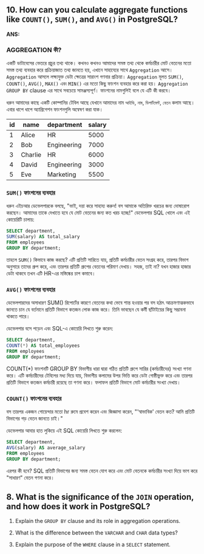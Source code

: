 ## 10. How can you calculate aggregate functions like `COUNT()`, `SUM()`, and `AVG()` in PostgreSQL?

**ANS:**

### AGGREGATION কী?

একটি ডাটাবেসের ভেতরে প্রচুর তথ্য থাকে। কখনও কখনও আমাদের সমস্ত তথ্য থেকে কর্মচারীর মোট বেতনের মতো সমস্ত তথ্য ব্যবহার করে প্রক্রিয়াজাত তথ্য জানতে হয়, এখানে সাহায্যের সাথে `Aggregation` আসে। `Aggregation` আসলে লক্ষ্যযুক্ত ডেটা ক্ষেত্রের সারাংশ গণনার প্রক্রিয়া। `Aggregation` মূলত `SUM()`, `COUNT()`, `AVG()`, `MAX()` এবং `MIN()` এর মতো কিছু ফাংশন ব্যবহার করে করা হয়। `Aggregation` `GROUP BY` clause এর সাথে সবচেয়ে সামঞ্জস্যপূর্ণ। ফাংশনের নামগুলিই বলে যে এটি কী করবে।

ধরুন আমাদের কাছে একটি কোম্পানির টেবিল আছে যেখানে আমাদের নাম `আইডি`, `নাম`, `ডিপার্টমেন্ট`, `বেতন` কলাম আছে। এবার ধাপে ধাপে অ্যাগ্রিগেশন ফাংশনগুলি অন্বেষণ করা যাক।

| id  | name    | department  | salary |
| --- | ------- | ----------- | ------ |
| 1   | Alice   | HR          | 5000   |
| 2   | Bob     | Engineering | 7000   |
| 3   | Charlie | HR          | 6000   |
| 4   | David   | Engineering | 3000   |
| 5   | Eve     | Marketing   | 5500   |

### `SUM()` ফাংশনের ব্যবহার

ধরুন এইচআর ডেভেলপারকে বলছে, "ভাই, দয়া করে সাহায্য করুন! বস আমাকে অতিরিক্ত খরচের জন্য দোষারোপ করছেন। আমাদের তাকে দেখাতে হবে যে মোট বেতনের জন্য কত খরচ হচ্ছে!" ডেভেলপার SQL খোলে এবং এই কোয়েরিটি চালায়:

```sql
SELECT department,
SUM(salary) AS total_salary
FROM employees
GROUP BY department;
```

তাহলে `SUM()` কিভাবে কাজ করছে? এটি প্রতিটি সারিতে যায়, প্রতিটি কর্মচারীর বেতন সংগ্রহ করে, তারপর বিভাগ অনুসারে তাদের গ্রুপ করে, এবং তারপর প্রতিটি গ্রুপের বেতনের পরিমাণ দেখায়। সহজ, তাই না? যখন হাজার হাজার ডেটা থাকবে তখন এটি HR-এর মস্তিষ্কের চাপ কমাবে।

### `AVG()` ফাংশনের ব্যবহার

ডেভেলপারদের অসাধারণ SUM() রিপোর্টের কারণে বেতনের কথা ভেবে শান্ত হওয়ার পর বস হঠাৎ আক্রমণাত্মকভাবে জানতে চান যে বর্তমানে প্রতিটি বিভাগে কতজন লোক কাজ করে। তিনি ভাবছেন যে কর্মী ছাঁটাইয়ের কিছু সম্ভাবনা থাকতে পারে।

ডেভেলপার বসে পড়েন এবং SQL-এ কোয়েরি লিখতে শুরু করেন:

```sql
SELECT department,
COUNT(*) AS total_employees
FROM employees
GROUP BY department;

```

COUNT(\*) ফাংশনটি GROUP BY বিভাগীয় ধারা দ্বারা গঠিত প্রতিটি গ্রুপে সারির (কর্মচারীদের) সংখ্যা গণনা করে। এটি কর্মচারীদের টেবিলের মধ্য দিয়ে যায়, বিভাগীয় কলামের উপর ভিত্তি করে ডেটা গোষ্ঠীভুক্ত করে এবং তারপর প্রতিটি বিভাগে কতজন কর্মচারী রয়েছে তা গণনা করে। ফলাফল প্রতিটি বিভাগে মোট কর্মচারীর সংখ্যা দেখায়।

### `COUNT()` ফাংশনের ব্যবহার

বস তারপর একজন গোয়েন্দার মতো hr রুমে প্রবেশ করেন এবং জিজ্ঞাসা করেন, "'স্বাভাবিক' বেতন কত? আমি প্রতিটি বিভাগের গড় বেতন জানতে চাই।"

ডেভেলপার আবার হাত লুকিয়ে এই SQL কোয়েরি লিখতে শুরু করলেন:

```sql
SELECT department,
AVG(salary) AS average_salary
FROM employees
GROUP BY department;

```

এরপর কী হবে? SQL প্রতিটি বিভাগের জন্য সমস্ত বেতন যোগ করে এবং মোট বেতনকে কর্মচারীর সংখ্যা দিয়ে ভাগ করে "সাধারণ" বেতন গণনা করে।

## 8. What is the significance of the `JOIN` operation, and how does it work in PostgreSQL?

1. Explain the `GROUP BY` clause and its role in aggregation operations.

2. What is the difference between the `VARCHAR` and `CHAR` data types?

3. Explain the purpose of the `WHERE` clause in a `SELECT` statement.
